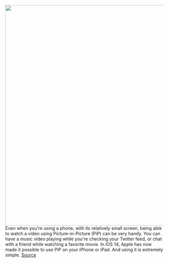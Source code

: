 <img src='https://cdn.vox-cdn.com/thumbor/NykvBkdINvmUTV7N-SgU044T1XE=/0x0:2040x1360/1200x800/filters:focal(857x517:1183x843)/cdn.vox-cdn.com/uploads/chorus_image/image/67467720/acastro_190218_1777_apple_streaming_0003.0.jpg' width='700px' /><br/>
Even when you're using a phone, with its relatively small screen, being able to watch a video using Picture-in-Picture (PiP) can be very handy. You can have a music video playing while you're checking your Twitter feed, or chat with a friend while watching a favorite movie. In iOS 14, Apple has now made it possible to use PiP on your iPhone or iPad. And using it is extremely simple.
<a href='https://www.theverge.com/21451195/apple-iphone-ipad-pip-picture-in-picture-how-to-use-youtube'> Source <a/>
